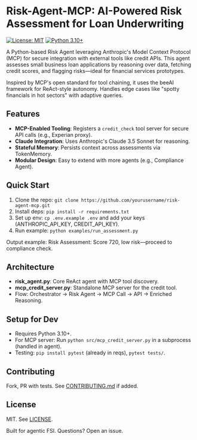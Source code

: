 # Risk-Agent-MCP: AI-Powered Risk Assessment for Loan Underwriting

[![License: MIT](https://img.shields.io/badge/License-MIT-yellow.svg)](https://opensource.org/licenses/MIT)
[![Python 3.10+](https://img.shields.io/badge/Python-3.10%2B-blue.svg)](https://www.python.org/downloads/)

A Python-based Risk Agent leveraging Anthropic's Model Context Protocol (MCP) for secure integration with external tools like credit APIs. This agent assesses small business loan applications by reasoning over data, fetching credit scores, and flagging risks—ideal for financial services prototypes.

Inspired by MCP's open standard for tool chaining, it uses the beeAI framework for ReAct-style autonomy. Handles edge cases like "spotty financials in hot sectors" with adaptive queries.

## Features
- **MCP-Enabled Tooling**: Registers a `credit_check` tool server for secure API calls (e.g., Experian proxy).
- **Claude Integration**: Uses Anthropic's Claude 3.5 Sonnet for reasoning.
- **Stateful Memory**: Persists context across assessments via TokenMemory.
- **Modular Design**: Easy to extend with more agents (e.g., Compliance Agent).

## Quick Start
1. Clone the repo: `git clone https://github.com/yourusername/risk-agent-mcp.git`
2. Install deps: `pip install -r requirements.txt`
3. Set up env: `cp .env.example .env` and add your keys (ANTHROPIC_API_KEY, CREDIT_API_KEY).
4. Run example: `python examples/run_assessment.py`

Output example:
Risk Assessment: Score 720, low risk—proceed to compliance check.


## Architecture
- **risk_agent.py**: Core ReAct agent with MCP tool discovery.
- **mcp_credit_server.py**: Standalone MCP server for the credit tool.
- Flow: Orchestrator → Risk Agent → MCP Call → API → Enriched Reasoning.

## Setup for Dev
- Requires Python 3.10+.
- For MCP server: Run `python src/mcp_credit_server.py` in a subprocess (handled in agent).
- Testing: `pip install pytest` (already in reqs), `pytest tests/`.

## Contributing
Fork, PR with tests. See [CONTRIBUTING.md](CONTRIBUTING.md) if added.

## License
MIT. See [LICENSE](LICENSE).

Built for agentic FSI. Questions? Open an issue.

